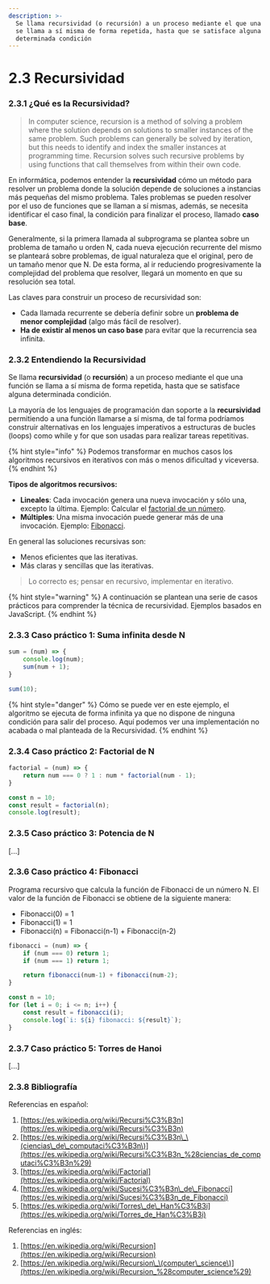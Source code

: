 ```yaml
---
description: >-
  Se llama recursividad (o recursión) a un proceso mediante el que una función
  se llama a sí misma de forma repetida, hasta que se satisface alguna
  determinada condición
---
```


# 2.3 Recursividad

### 2.3.1 ¿Qué es la Recursividad?

> In computer science, recursion is a method of solving a problem where the solution depends on solutions to smaller instances of the same problem. Such problems can generally be solved by iteration, but this needs to identify and index the smaller instances at programming time. Recursion solves such recursive problems by using functions that call themselves from within their own code.

En informática, podemos entender la **recursividad** cómo un método para resolver un problema donde la solución depende de soluciones a instancias más pequeñas del mismo problema. Tales problemas se pueden resolver por el uso de funciones que se llaman a sí mismas, además, se necesita identificar el caso final, la condición para finalizar el proceso, llamado **caso base**.

Generalmente, si la primera llamada al subprograma se plantea sobre un problema de tamaño u orden N, cada nueva ejecución recurrente del mismo se planteará sobre problemas, de igual naturaleza que el original, pero de un tamaño menor que N. De esta forma, al ir reduciendo progresivamente la complejidad del problema que resolver, llegará un momento en que su resolución sea total.

Las claves para construir un proceso de recursividad son:

* Cada llamada recurrente se debería definir sobre un **problema de menor complejidad** \(algo más fácil de resolver\).
* **Ha de existir al menos un caso base** para evitar que la recurrencia sea infinita.

### 2.3.2 Entendiendo la Recursividad

Se llama **recursividad** \(o **recursión**\) a un proceso mediante el que una función se llama a sí misma de forma repetida, hasta que se satisface alguna determinada condición.

La mayoría de los lenguajes de programación dan soporte a la **recursividad** permitiendo a una función llamarse a sí misma, de tal forma podríamos construir alternativas en los lenguajes imperativos a estructuras de bucles \(loops\) como while y for que son usadas para realizar tareas repetitivas.

{% hint style="info" %}
Podemos transformar en muchos casos los algoritmos recursivos en iterativos con más o menos dificultad y viceversa.
{% endhint %}

**Tipos de algoritmos recursivos:**

* **Lineales**: Cada invocación genera una nueva invocación y sólo una, excepto la última. Ejemplo: Calcular el [factorial de un número](2.3-recursividad.md#2-3-4-caso-practico-factorial-de-n).
* **Múltiples**: Una misma invocación puede generar más de una invocación. Ejemplo: [Fibonacci](2.3-recursividad.md#2-3-6-caso-practico-fibonacci).

En general las soluciones recursivas son:

* Menos eficientes que las iterativas.
* Más claras y sencillas que las iterativas.

> Lo correcto es; pensar en recursivo, implementar en iterativo.

{% hint style="warning" %}
A continuación se plantean una serie de casos prácticos para comprender la técnica de recursividad. Ejemplos basados en JavaScript.
{% endhint %}

### 2.3.3 Caso práctico 1: Suma infinita desde N

```javascript
sum = (num) => {
    console.log(num);
    sum(num + 1);
}

sum(10);
```

{% hint style="danger" %}
Cómo se puede ver en este ejemplo, el algoritmo se ejecuta de forma infinita ya que no dispone de ninguna condición para salir del proceso. Aquí podemos ver una implementación no acabada o mal planteada de la Recursividad.
{% endhint %}

### 2.3.4 Caso práctico 2: Factorial de N

```javascript
factorial = (num) => {
    return num === 0 ? 1 : num * factorial(num - 1);
}

const n = 10;
const result = factorial(n);
console.log(result);
```

### 2.3.5 Caso práctico 3: Potencia de N

\[...\]

### 2.3.6 Caso práctico 4: Fibonacci

Programa recursivo que calcula la función de Fibonacci de un número N. El valor de la función de Fibonacci se obtiene de la siguiente manera:

* Fibonacci\(0\) = 1
* Fibonacci\(1\) = 1
* Fibonacci\(n\) = Fibonacci\(n-1\) + Fibonacci\(n-2\)

```javascript
fibonacci = (num) => {
    if (num === 0) return 1;
    if (num === 1) return 1;

    return fibonacci(num-1) + fibonacci(num-2);
}

const n = 10;
for (let i = 0; i <= n; i++) {
    const result = fibonacci(i);
    console.log(`i: ${i} fibonacci: ${result}`);
}
```

### 2.3.7 Caso práctico 5: Torres de Hanoi

\[...\]

### 2.3.8 Bibliografía

Referencias en español:

1. [https://es.wikipedia.org/wiki/Recursi%C3%B3n](https://es.wikipedia.org/wiki/Recursi%C3%B3n)
2. [https://es.wikipedia.org/wiki/Recursi%C3%B3n\_\(ciencias\_de\_computaci%C3%B3n\)](https://es.wikipedia.org/wiki/Recursi%C3%B3n_%28ciencias_de_computaci%C3%B3n%29)
3. [https://es.wikipedia.org/wiki/Factorial](https://es.wikipedia.org/wiki/Factorial)
4. [https://es.wikipedia.org/wiki/Sucesi%C3%B3n\_de\_Fibonacci](https://es.wikipedia.org/wiki/Sucesi%C3%B3n_de_Fibonacci)
5. [https://es.wikipedia.org/wiki/Torres\_de\_Han%C3%B3i](https://es.wikipedia.org/wiki/Torres_de_Han%C3%B3i)

Referencias en inglés:

1. [https://en.wikipedia.org/wiki/Recursion](https://en.wikipedia.org/wiki/Recursion)
2. [https://en.wikipedia.org/wiki/Recursion\_\(computer\_science\)](https://en.wikipedia.org/wiki/Recursion_%28computer_science%29)

